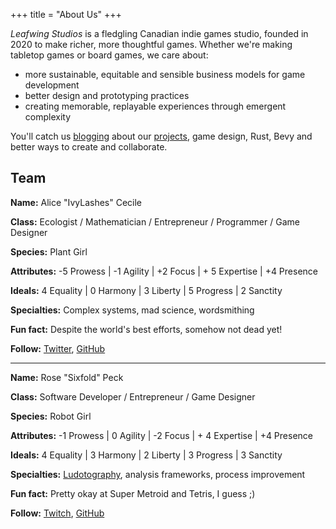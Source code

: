 +++
title = "About Us"
+++

*Leafwing Studios* is a fledgling Canadian indie games studio, founded in 2020 to make richer, more thoughtful games.
Whether we're making tabletop games or board games, we care about:

* more sustainable, equitable and sensible business models for game development
* better design and prototyping practices
* creating memorable, replayable experiences through emergent complexity

You'll catch us [blogging](/blog/) about our [projects](/content/projects.md), game design, Rust, Bevy and better ways to create and collaborate.

## Team

**Name:** Alice "IvyLashes" Cecile

**Class:** Ecologist / Mathematician / Entrepreneur / Programmer / Game Designer

**Species:** Plant Girl

**Attributes:** -5 Prowess | -1 Agility | +2 Focus | + 5 Expertise | +4 Presence

**Ideals:** 4 Equality | 0 Harmony | 3 Liberty | 5 Progress | 2 Sanctity

**Specialties:** Complex systems, mad science, wordsmithing

**Fun fact:** Despite the world's best efforts, somehow not dead yet!

**Follow:** [Twitter](https://twitter.com/AliceICecile), [GitHub](https://github.com/alice-i-cecile)

-----

**Name:** Rose "Sixfold" Peck

**Class:** Software Developer / Entrepreneur / Game Designer

**Species:** Robot Girl

**Attributes:** -1 Prowess | 0 Agility | -2 Focus | + 4 Expertise | +4 Presence

**Ideals:** 4 Equality | 3 Harmony | 2 Liberty | 3 Progress | 3 Sanctity

**Specialties:** [Ludotography](https://www.youtube.com/watch?v=5ebIizhEgxg&t=521s), analysis frameworks, process improvement

**Fun fact:** Pretty okay at Super Metroid and Tetris, I guess ;)

**Follow:** [Twitch](https://www.twitch.tv/plof27), [GitHub](https://github.com/plof27)
